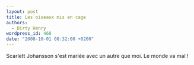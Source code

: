 ```yaml
---
layout: post
title: Les oiseaux mis en cage
authors:
  - Dirty Henry
wordpress_id: 468
date: "2008-10-01 08:32:00 +0200"
---
```


Scarlett Johansson s'est mariée avec un autre que moi. Le monde va mal !

